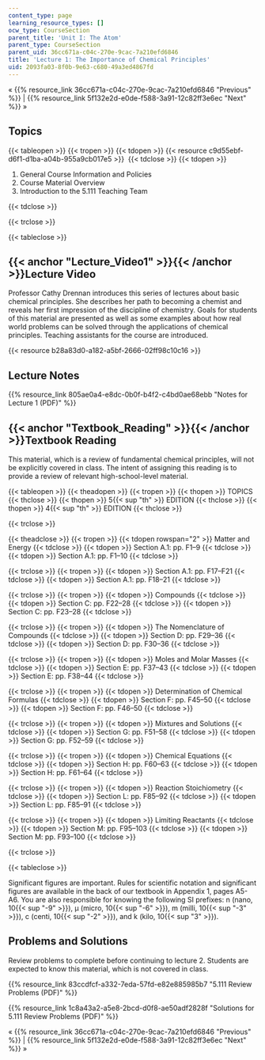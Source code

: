 ```yaml
---
content_type: page
learning_resource_types: []
ocw_type: CourseSection
parent_title: 'Unit I: The Atom'
parent_type: CourseSection
parent_uid: 36cc671a-c04c-270e-9cac-7a210efd6846
title: 'Lecture 1: The Importance of Chemical Principles'
uid: 2093fa03-8f0b-9e63-c680-49a3ed4867fd
---
```


« {{% resource_link 36cc671a-c04c-270e-9cac-7a210efd6846 "Previous" %}} | {{% resource_link 5f132e2d-e0de-f588-3a91-12c82ff3e6ec "Next" %}} »

Topics
------

{{< tableopen >}}
{{< tropen >}}
{{< tdopen >}}
{{< resource c9d55ebf-d6f1-d1ba-a04b-955a9cb017e5 >}} 
{{< tdclose >}}
{{< tdopen >}}


1.  General Course Information and Policies
2.  Course Material Overview
3.  Introduction to the 5.111 Teaching Team


{{< tdclose >}}

{{< trclose >}}

{{< tableclose >}}

{{< anchor "Lecture_Video1" >}}{{< /anchor >}}Lecture Video
-----------------------------------------------------------

Professor Cathy Drennan introduces this series of lectures about basic chemical principles. She describes her path to becoming a chemist and reveals her first impression of the discipline of chemistry. Goals for students of this material are presented as well as some examples about how real world problems can be solved through the applications of chemical principles. Teaching assistants for the course are introduced.

{{< resource b28a83d0-a182-a5bf-2666-02ff98c10c16 >}}

Lecture Notes
-------------

{{% resource_link 805ae0a4-e8dc-0b0f-b4f2-c4bd0ae68ebb "Notes for Lecture 1 (PDF)" %}}

{{< anchor "Textbook_Reading" >}}{{< /anchor >}}Textbook Reading
----------------------------------------------------------------

This material, which is a review of fundamental chemical principles, will not be explicitly covered in class. The intent of assigning this reading is to provide a review of relevant high-school-level material.

{{< tableopen >}}
{{< theadopen >}}
{{< tropen >}}
{{< thopen >}}
TOPICS
{{< thclose >}}
{{< thopen >}}
5{{< sup "th" >}} EDITION
{{< thclose >}}
{{< thopen >}}
4{{< sup "th" >}} EDITION
{{< thclose >}}

{{< trclose >}}

{{< theadclose >}}
{{< tropen >}}
{{< tdopen rowspan="2" >}}
Matter and Energy
{{< tdclose >}}
{{< tdopen >}}
Section A.1: pp. F1–9
{{< tdclose >}}
{{< tdopen >}}
Section A.1: pp. F1–10
{{< tdclose >}}

{{< trclose >}}
{{< tropen >}}
{{< tdopen >}}
Section A.1: pp. F17–F21
{{< tdclose >}}
{{< tdopen >}}
Section A.1: pp. F18–21
{{< tdclose >}}

{{< trclose >}}
{{< tropen >}}
{{< tdopen >}}
Compounds
{{< tdclose >}}
{{< tdopen >}}
Section C: pp. F22–28
{{< tdclose >}}
{{< tdopen >}}
Section C: pp. F23–28
{{< tdclose >}}

{{< trclose >}}
{{< tropen >}}
{{< tdopen >}}
The Nomenclature of Compounds
{{< tdclose >}}
{{< tdopen >}}
Section D: pp. F29–36
{{< tdclose >}}
{{< tdopen >}}
Section D: pp. F30–36
{{< tdclose >}}

{{< trclose >}}
{{< tropen >}}
{{< tdopen >}}
Moles and Molar Masses
{{< tdclose >}}
{{< tdopen >}}
Section E: pp. F37–43
{{< tdclose >}}
{{< tdopen >}}
Section E: pp. F38–44
{{< tdclose >}}

{{< trclose >}}
{{< tropen >}}
{{< tdopen >}}
Determination of Chemical Formulas
{{< tdclose >}}
{{< tdopen >}}
Section F: pp. F45–50
{{< tdclose >}}
{{< tdopen >}}
Section F: pp. F46–50
{{< tdclose >}}

{{< trclose >}}
{{< tropen >}}
{{< tdopen >}}
Mixtures and Solutions
{{< tdclose >}}
{{< tdopen >}}
Section G: pp. F51–58
{{< tdclose >}}
{{< tdopen >}}
Section G: pp. F52–59
{{< tdclose >}}

{{< trclose >}}
{{< tropen >}}
{{< tdopen >}}
Chemical Equations
{{< tdclose >}}
{{< tdopen >}}
Section H: pp. F60–63
{{< tdclose >}}
{{< tdopen >}}
Section H: pp. F61–64
{{< tdclose >}}

{{< trclose >}}
{{< tropen >}}
{{< tdopen >}}
Reaction Stoichiometry
{{< tdclose >}}
{{< tdopen >}}
Section L: pp. F85–92
{{< tdclose >}}
{{< tdopen >}}
Section L: pp. F85–91
{{< tdclose >}}

{{< trclose >}}
{{< tropen >}}
{{< tdopen >}}
Limiting Reactants
{{< tdclose >}}
{{< tdopen >}}
Section M: pp. F95–103
{{< tdclose >}}
{{< tdopen >}}
Section M: pp. F93–100
{{< tdclose >}}

{{< trclose >}}

{{< tableclose >}}

Significant figures are important. Rules for scientific notation and significant figures are available in the back of our textbook in Appendix 1, pages A5-A6. You are also responsible for knowing the following SI prefixes: n (nano, 10{{< sup "\-9" >}}), μ (micro, 10{{< sup "\-6" >}}), m (milli, 10{{< sup "\-3" >}}), c (centi, 10{{< sup "\-2" >}}), and k (kilo, 10{{< sup "3" >}}).

Problems and Solutions
----------------------

Review problems to complete before continuing to lecture 2. Students are expected to know this material, which is not covered in class.

{{% resource_link 83ccdfcf-a332-7eda-57fd-e82e885985b7 "5.111 Review Problems (PDF)" %}}

{{% resource_link 1c8a43a2-a5e8-2bcd-d0f8-ae50adf2828f "Solutions for 5.111 Review Problems (PDF)" %}}

« {{% resource_link 36cc671a-c04c-270e-9cac-7a210efd6846 "Previous" %}} | {{% resource_link 5f132e2d-e0de-f588-3a91-12c82ff3e6ec "Next" %}} »